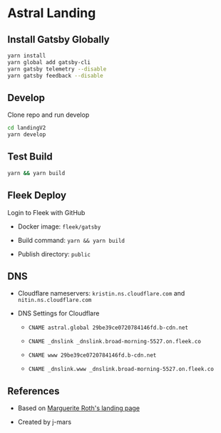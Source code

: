 # Astral Landing

## Install Gatsby Globally

```bash
yarn install
yarn global add gatsby-cli
yarn gatsby telemetry --disable
yarn gatsby feedback --disable
```

## Develop

Clone repo and run develop

```bash
cd landingV2
yarn develop
```

## Test Build

```bash
yarn && yarn build
```

## Fleek Deploy

Login to Fleek with GitHub

- Docker image: `fleek/gatsby`

- Build command: `yarn && yarn build`

- Publish directory: `public`

## DNS

- Cloudflare nameservers: `kristin.ns.cloudflare.com` and `nitin.ns.cloudflare.com`

- DNS Settings for Cloudflare
  
  - `CNAME astral.global 29be39ce0720784146fd.b-cdn.net`

  - `CNAME _dnslink _dnslink.broad-morning-5527.on.fleek.co`

  - `CNAME www 29be39ce0720784146fd.b-cdn.net`

  - `CNAME _dnslink.www _dnslink.broad-morning-5527.on.fleek.co`

## References

- Based on [Marguerite Roth's landing page](https://github.com/margueriteroth)

- Created by j-mars
